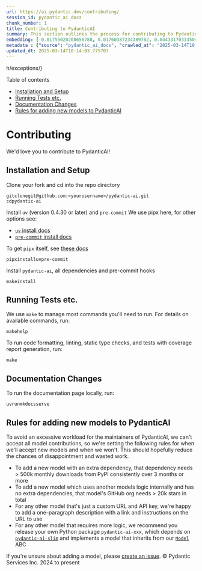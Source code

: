 ```yaml
---
url: https://ai.pydantic.dev/contributing/
session_id: pydantic_ai_docs
chunk_number: 1
title: Contributing to PydanticAI
summary: This section outlines the process for contributing to PydanticAI, including instructions for installation and setup, running tests, making documentation changes, and rules for adding new models.
embedding: [-0.01755020208656788, 0.01760387234389782, 0.04433170333504677, -0.0422653965651989, 0.018637027591466904, -0.02189750038087368, -0.019925115630030632, 0.020958269014954567, 0.00022180947416927665, 0.0380522720515728, 0.00805725995451212, -0.0467468686401844, -0.011143305338919163, -0.007010688539594412, -0.0034919267054647207, 0.02970653586089611, -0.0015757277142256498, 0.025842269882559776, -0.02177674137055874, 0.07009346783161163, 0.033463459461927414, 0.03869631886482239, 0.05203339830040932, 0.02820376493036747, 0.004860520362854004, 0.010344958864152431, -0.012250255793333054, 0.04111148416996002, 0.017134256660938263, -0.04180919751524925, 0.00254430971108377, -0.01685248874127865, -0.05978876352310181, 0.011941651813685894, -0.01981777511537075, -0.0013509831624105573, -0.013625558465719223, 0.021682819351553917, -0.021723071113228798, 0.0464785173535347, 0.012156332843005657, -0.029277171939611435, 0.03595913201570511, 0.011116470210254192, -0.05176504701375961, 0.038562141358852386, 0.013263283297419548, 0.027157194912433624, -0.04953772574663162, -0.0007606094004586339, -0.027774402871727943, -0.002381621627137065, -0.028606293722987175, -0.02682175487279892, -0.011565959081053734, -0.004910836461931467, -0.0383206270635128, 0.0019673535134643316, -0.04545878246426582, -0.023722292855381966, 0.01618160866200924, -0.03590546175837517, 0.00351540744304657, -0.005310009699314833, -0.02884780988097191, -0.028042754158377647, -0.039877064526081085, 0.00634651817381382, -0.04736407846212387, -0.0028579458594322205, 0.018596773967146873, -0.007762073539197445, -0.0015128328232094646, -0.025708094239234924, 0.0017979565309360623, -0.035019900649785995, -0.0026835172902792692, 0.090595543384552, 0.0020713398698717356, -0.02195117063820362, -0.030538424849510193, 0.01756362058222294, -0.008023716509342194, -0.005524691194295883, -0.029518689960241318, -0.03622748330235481, -0.034295350313186646, 0.023883303627371788, -0.024513930082321167, -0.05144302546977997, -0.01269974559545517, 0.014719092287123203, -0.06274063140153885, 0.03585179150104523, 0.06290164589881897, 0.03657633811235428, 0.03810594603419304, -0.022139016538858414, 0.013793278485536575, -0.0067423367872834206, 0.026432644575834274, -0.035583436489105225, -0.03547609597444534, -0.020864346995949745, 0.015255794860422611, 0.017281850799918175, 0.01704033464193344, 0.01028457935899496, 0.02247445657849312, 0.000807570933829993, -0.08678494393825531, -0.018851708620786667, 0.016664640977978706, -0.0028713634237647057, -0.08581887930631638, -0.04379500076174736, -0.014719092287123203, 0.021763324737548828, -0.020850928500294685, -0.053965531289577484, -0.040601614862680435, 0.008701304905116558, 0.06429707258939743, -0.014692256227135658, 0.03869631886482239, -0.018932214006781578, -0.0025023797061294317, -0.022917237132787704, -0.04884001240134239, -0.01767096109688282, 0.0383206270635128, 0.00256611336953938, 0.04859849810600281, -0.009030035696923733, -0.04017225280404091, -0.022850148379802704, -0.033543966710567474, 0.023172171786427498, -0.03510040417313576, 0.028659963980317116, 0.04242640733718872, -0.009955848567187786, -0.05667588487267494, 0.009318513795733452, -0.012901009060442448, 0.0030474693048745394, -0.004454638343304396, -0.03158499673008919, -0.04722990095615387, 0.045592956244945526, 0.0030743044335395098, 0.05318731069564819, 0.014450740069150925, -0.0007731883670203388, -0.042802099138498306, 0.013518217951059341, 0.010405338369309902, 0.07288432866334915, 0.005937281996011734, -0.04862533137202263, -0.003713316982612014, 0.07959312200546265, -0.03096778877079487, -0.05919839069247246, -0.007164990995079279, 0.009472815319895744, -0.03899150341749191, -0.019522586837410927, -0.04433170333504677, -0.038588978350162506, 0.01062672771513462, -0.026942512020468712, 0.0032269293442368507, 0.001584113691933453, 0.044707395136356354, -0.032121699303388596, -0.04795445129275322, -0.019643345847725868, -0.0161950271576643, -0.04709572717547417, -0.029062490910291672, 0.014423904940485954, -0.08753632754087448, -0.043526649475097656, -0.025600753724575043, -0.0058567761443555355, -0.0065343645401299, 0.0438486710190773, -0.01514845434576273, 0.018596773967146873, 0.020112961530685425, -0.01971043460071087, 0.03153132647275925, 0.05138935521245003, 0.039877064526081085, -0.009801546111702919, 0.035663943737745285, 0.027023017406463623, 0.05570981651544571, -0.00494438037276268, -0.0161950271576643, 0.04309728741645813, -0.011626338586211205, 0.010029645636677742, 0.013223030604422092, -0.04728357121348381, -0.002713706810027361, 0.011505579575896263, -0.03762290999293327, -0.034161172807216644, -0.017952730879187584, -0.06392137706279755, -0.0010968876304104924, 0.05560247600078583, 0.03166550397872925, 0.006614869926124811, -0.03319510817527771, 0.011887981556355953, 0.00015943865582812577, 0.025050632655620575, -0.046398013830184937, -0.002438646275550127, 0.039877064526081085, -0.008043842390179634, 0.00022663141135126352, 0.008540293201804161, 0.030940953642129898, -0.041191987693309784, 0.021025357767939568, 0.05077214539051056, 0.019522586837410927, 0.011196975596249104, -0.060379136353731155, -0.019294489175081253, 0.021696235984563828, -0.040494274348020554, -0.00923800840973854, -0.0015631488058716059, 0.007151573430746794, -0.004538498353213072, 0.051899220794439316, 0.011250645853579044, -0.004907482303678989, 0.04816913232207298, 0.01895904913544655, 0.011673299595713615, -0.020019037649035454, -0.02695593051612377, 0.014625168405473232, 0.03335611894726753, 0.08544319123029709, -0.03544926270842552, 0.015698576346039772, -0.009855217300355434, -0.008795227855443954, -0.024191906675696373, -0.029813876375555992, -0.01274670660495758, -0.054663244634866714, -0.009848508052527905, -0.06896638870239258, 0.023521028459072113, -0.04510992392897606, -0.01767096109688282, 0.005534754134714603, 0.014101882465183735, -0.00018837032257579267, 0.015658322721719742, 0.019468916580080986, -0.010700524784624577, 0.047766607254743576, 0.0031330063939094543, 0.031423985958099365, -0.01701349951326847, -0.040601614862680435, 0.020086126402020454, 0.0021434593945741653, 0.05887636914849281, 0.04349981248378754, -0.018932214006781578, 0.003003861987963319, -0.033436622470617294, 0.032846249639987946, 0.015873003751039505, -0.01690615899860859, 0.06048647686839104, -0.036388494074344635, -0.0493767149746418, 0.016570718958973885, -0.022031676024198532, -0.01202886551618576, -0.014558080583810806, 0.005370388738811016, -0.02266230247914791, 0.018730949610471725, 0.003077658824622631, 0.03869631886482239, -0.013001641258597374, 0.0007379672024399042, 0.024111401289701462, 0.0435803197324276, 0.03746189922094345, -0.0005886965664103627, -0.042614251375198364, -0.01234417874366045, -0.0017409317661076784, -0.018543103709816933, -0.001922069233842194, 0.030860448256134987, -0.010707234032452106, 0.004229893907904625, 0.002866331720724702, -0.06429707258939743, -0.019200565293431282, -0.016584135591983795, 0.002510765800252557, 0.0233734343200922, 0.01097558531910181, 0.009747875854372978, 0.022031676024198532, -0.06558515876531601, -0.01623527891933918, 0.0036697096657007933, 0.003376200096681714, -0.012042283080518246, 0.01903955452144146, 0.04009174555540085, -0.025721512734889984, 0.02553366683423519, -0.01343771256506443, 0.014584915712475777, -0.03324877843260765, -0.019294489175081253, -0.01206240989267826, -0.008110931143164635, -0.02463468722999096, -0.001989157171919942, 0.006853031925857067, 0.010130277834832668, 0.03590546175837517, -0.03603963553905487, -0.024473676458001137, -0.01977752149105072, 0.004142679739743471, -0.026566820219159126, 0.006259304005652666, 0.00237323553301394, 0.04038693383336067, 0.03467104211449623, 0.025627588853240013, 0.023816214874386787, -0.006433732341974974, -0.006359935738146305, 6.755963840987533e-05, 0.011277480982244015, 0.0029468373395502567, 0.008030424825847149, -0.017496531829237938, -0.016704894602298737, -0.0007954112952575088, -0.04331196844577789, 0.008453079499304295, -0.012478355318307877, 0.024929875507950783, -0.00992230512201786, 0.003183322260156274, 0.002738864626735449, -0.022313445806503296, -0.002557727275416255, -0.013954289257526398, -0.04025275632739067, 0.009331931360065937, -0.028015919029712677, -0.012786959297955036, -0.05348249897360802, -0.024299249053001404, 0.030699437484145164, 0.010613310150802135, 0.005709182936698198, 0.010989002883434296, 0.06639021635055542, 0.028525788336992264, 0.020273972302675247, -0.018207663670182228, 0.02750605158507824, 0.01899930089712143, -0.0035388884134590626, -0.03340978920459747, -0.005517982412129641, 0.020757004618644714, 0.02753288671374321, -0.011680008843541145, -0.030484754592180252, 0.03263156861066818, 0.003740152111276984, 0.003230283735319972, 0.03174600750207901, 0.020341061055660248, 0.059627752751111984, 0.03249739482998848, -0.005591779015958309, -0.01635603792965412, -0.02957236021757126, 0.01489352062344551, -0.005048366729170084, 0.03477838262915611, 0.018677279353141785, 0.040601614862680435, -0.030028557404875755, 0.03128981217741966, 0.01700008101761341, -0.05015493556857109, 0.027076687663793564, 0.00600436981767416, -0.007446760311722755, -0.006832905579358339, 0.036334823817014694, 0.035610273480415344, 0.03536875545978546, 0.006584680173546076, -0.015282629989087582, -0.08640925586223602, -0.005145644303411245, -0.05447540059685707, -0.06499478965997696, 0.017187926918268204, 0.029330842196941376, -0.02055574208498001, 0.005209377966821194, -0.04672003537416458, -0.0021333962213248014, 0.007285749074071646, 0.03762290999293327, -0.04092363640666008, 0.03676418587565422, -0.03190701827406883, 0.045539285987615585, 0.007654733024537563, 0.03196068853139877, -0.015349718742072582, 0.0303505789488554, -0.015416806563735008, -0.01768437772989273, 0.03544926270842552, -0.012994932010769844, -0.046854209154844284, -0.004877292551100254, 0.015886422246694565, -0.008882441557943821, -0.017912477254867554, 0.00774865597486496, 0.004075591918081045, -0.0211997851729393, -0.037676580250263214, -0.007607771083712578, -0.04374133050441742, 0.018127158284187317, 0.006735628005117178, 0.028740469366312027, -0.012820503674447536, 0.012270382605493069, 0.027264535427093506, -0.0281769298017025, 0.033624470233917236, -0.027331622317433357, 0.012833921238780022, -0.01685248874127865, 0.04650535434484482, -0.012364305555820465, -0.02329292893409729, 0.014450740069150925, -0.06166722625494003, 0.0028613002505153418, -0.01618160866200924, -0.022783061489462852, -0.06349201500415802, -0.010090024210512638, -0.022045094519853592, -0.0260703694075346, -0.016476795077323914, 0.013551761396229267, -0.01446415763348341, 0.012578986585140228, 0.04113831743597984, 0.02695593051612377, 0.05769561976194382, 0.017952730879187584, -0.011203683912754059, -0.010593184269964695, 0.016758564859628677, -0.03722038492560387, 0.04186286777257919, 0.018677279353141785, -0.015859587118029594, 0.045512452721595764, 0.00015220574277918786, -0.028740469366312027, -0.00496115256100893, -0.02340026944875717, 0.015685157850384712, -0.028498953208327293, 0.006990562193095684, 0.037837591022253036, 0.03161183372139931, -0.033543966710567474, -0.012639366090297699, 0.020891182124614716, -0.03464420884847641, -0.009372184053063393, 0.06139887496829033, -0.060379136353731155, 0.0021048837807029486, 0.05391186103224754, 0.008949530310928822, 0.009700914844870567, 0.04749825596809387, -0.022085346281528473, 0.027828073129057884, 0.0024134882260113955, 0.00042265394586138427, -0.00917091965675354, -0.031370315700769424, -0.028606293722987175, 0.008131057024002075, 0.011015838012099266, -0.022085346281528473, -0.018516268581151962, -0.023561280220746994, -0.028686799108982086, -0.01197519525885582, -0.018086906522512436, -0.0025963028892874718, -0.004364070016890764, -0.029277171939611435, -0.0691274031996727, -0.0033225298393517733, 0.004421094432473183, -0.0024185199290513992, -0.00815118383616209, -0.014450740069150925, 0.0003935126296710223, 0.027828073129057884, -0.025842269882559776, 0.007580935955047607, 0.010774321854114532, 0.0004385873326100409, -0.003938061650842428, -0.0010088346898555756, -0.0003985442453995347, 0.028498953208327293, 0.017134256660938263, -0.0063901254907250404, -0.007151573430746794, -0.0151752894744277, 0.01832842268049717, 0.032121699303388596, -0.013793278485536575, -0.01987144537270069, -0.001106112264096737, 0.015873003751039505, 0.042775265872478485, -0.003015602473169565, 0.0052261496894061565, 0.004572042264044285, -0.008043842390179634, 0.035637106746435165, 0.006618224084377289, -0.032068029046058655, -0.00620227912440896, -0.012203294783830643, -0.015349718742072582, -0.021723071113228798, -0.025238478556275368, -0.005575006827712059, 0.047712936997413635, -0.010277871042490005, 0.012102662585675716, -0.015027696266770363, 0.001496060867793858, 0.008265232667326927, -0.042667921632528305, -0.016436543315649033, -0.004488182719796896, 0.03539559245109558, -0.05522678419947624, 0.02256838046014309, -0.017389191314578056, -0.009801546111702919, 0.0005937281530350447, 0.04591497778892517, 0.005766207352280617, 0.004276855383068323, -0.011190266348421574, 0.012431393377482891, 0.00923129916191101, 0.010713942348957062, 0.016745148226618767, 0.01985802687704563, -0.029840711504220963, -0.0006775881047360599, -0.006017787382006645, -0.022326862439513206, 0.01687932386994362, -0.01092191506177187, -0.033973328769207, 0.007178408559411764, 0.026285050436854362, -0.008969656191766262, -0.03722038492560387, -0.019254235550761223, 0.01967018097639084, -0.004327171482145786, -0.01345783844590187, -0.01752336695790291, 0.02611062303185463, 0.0018616900779306889, -0.038562141358852386, 0.013290119357407093, 0.04709572717547417, -0.04148717597126961, 0.012042283080518246, -0.020757004618644714, 0.0014641940360888839, 0.002515797270461917, 0.005581715609878302, 0.017791718244552612, -0.022903818637132645, -0.03880365937948227, 0.006537718698382378, 0.024473676458001137, -0.014772762544453144, 0.016798818483948708, 0.0393671989440918, 0.003770341631025076, -0.002032764256000519, -0.0148130152374506, -0.0038206574972718954, -0.02181699499487877, 0.019509170204401016, -0.022326862439513206, 0.009674079716205597, 0.0337049774825573, 0.0003962380869779736, -0.0026365555822849274, 0.013524926267564297, -0.02334659919142723, 0.0032755681313574314, 0.03837429732084274, -0.01377986092120409, -0.011143305338919163, -0.01975068636238575, 0.003938061650842428, 0.002576176542788744, 0.017241597175598145, 0.012095953337848186, -0.020998522639274597, -0.0008109253249131143, -0.018569938838481903, 0.008936111815273762, 0.03735455870628357, -0.06778564304113388, 0.025560501962900162, 0.016557300463318825, -0.01759045571088791, 0.003813948715105653, 0.012116080150008202, -0.015832751989364624, 0.054690081626176834, 0.00882877130061388, 0.007862705737352371, -0.02530556730926037, 0.030940953642129898, -0.017496531829237938, 0.026003282517194748, -0.007024106103926897, -0.002344723092392087, 0.029304007068276405, -0.01694641076028347, -0.00016992114251479506, 0.03550293296575546, -0.005249630659818649, 0.007077776826918125, -0.06231126934289932, -0.01756362058222294, 0.027009600773453712, -0.039233021438121796, 0.0026684224139899015, 0.01300834957510233, -0.0049712155014276505, -0.007185117341578007, 0.034188009798526764, -0.04446588084101677, -0.002309502102434635, -0.023614950478076935, 0.0006620740168727934, 0.0039816685020923615, -0.04572713375091553, -0.01271987147629261, 0.006098292768001556, -0.06349201500415802, -0.022125599905848503, 0.009311804547905922, 0.013873783871531487, 0.004967861343175173, -0.008922694250941277, 0.01985802687704563, -0.01752336695790291, 0.013833531178534031, 0.0283111073076725, -0.025761764496564865, -0.03861581161618233, 0.03107512928545475, 0.006312974262982607, 0.024567600339651108, -0.028015919029712677, -0.024339500814676285, 0.008540293201804161, 0.02326609380543232, -0.018556522205471992, -0.027090106159448624, -0.04808862879872322, -0.005799751728773117, -0.005031594540923834, -0.006725565064698458, 0.012800376862287521, -0.03037741407752037, -0.017845388501882553, 0.03257789835333824, -0.02460785210132599, -0.002302793087437749, -0.022434202954173088, -0.022085346281528473, 0.004689446184784174, 0.011713552288711071, -0.03099462389945984, -0.01694641076028347, -0.017912477254867554, 0.032765746116638184, -0.032738909125328064, 0.020985104143619537, -0.021360797807574272, 0.008278650231659412, 0.00210823817178607, 0.022890402004122734, 0.018744368106126785, -0.03942086920142174, 0.0006905863992869854, 0.05506577342748642, -0.017509950324892998, 0.015014278702437878, 0.0009509713854640722, 0.010774321854114532, -0.013504800386726856, -0.02970653586089611, -0.01763070747256279, 0.009929013438522816, 0.011337860487401485, 0.02251471020281315, -0.04857166111469269, 0.03727405518293381, -0.005883611273020506, 0.021347379311919212, -0.002532569458708167, 0.010251035913825035, -0.01757703721523285, 0.02272939123213291, 0.039930734783411026, -0.03324877843260765, 5.602890450973064e-05, -0.015886422246694565, -0.007466886658221483, -0.007654733024537563, -0.0313434824347496, 0.024379754438996315, 0.04741774871945381, -0.03179967775940895, 0.00167216663248837, -0.02262205071747303, 0.03024323843419552, -0.024983545765280724, -0.015282629989087582, 0.01627553254365921, -0.02327951230108738, -0.0322558768093586, 0.00531336385756731, -0.03595913201570511, -0.02113269828259945, -0.04041377082467079, -0.022769642993807793, -0.008976365439593792, -0.03885732963681221, -0.0007794778794050217, -0.02531898394227028, -0.0009769679745659232, 0.027989083901047707, -0.0393671989440918, -0.002482253359630704, -0.09381575882434845, -0.004920899868011475, 0.02248787321150303, 0.03249739482998848, 0.0022206103894859552, -0.012189877219498158, 0.005008114036172628, 0.052006565034389496, -0.023105083033442497, -0.013571888208389282, -0.01694641076028347, 0.0020830801222473383, -0.0036998994182795286, -0.013182777911424637, 0.03298042714595795, -0.027264535427093506, -0.0013568534050136805, -0.030001722276210785, 0.02552024833858013, -0.006514238193631172, -0.017281850799918175, 0.014410487376153469, 0.006406897213310003, 0.021320544183254242, -0.04510992392897606, -0.025815434753894806, -0.006400188431143761, -0.015349718742072582, 0.018905378878116608, 0.007111320737749338, -0.009647244587540627, -0.043338801711797714, -0.02247445657849312, 0.010331541299819946, -0.017872223630547523, 0.05160403624176979, -0.01700008101761341, 0.03193385526537895, 0.0268620066344738, -0.019509170204401016, 0.0004148969310335815, -0.017858806997537613, 0.023145336657762527, 0.014222641475498676, -0.006749045569449663, -0.038401130586862564, 0.016101103276014328, -0.002269249176606536, -0.015993762761354446, 0.011565959081053734, 0.005346908234059811, 0.01839550957083702, -0.0020394730381667614, 0.025641007348895073, -0.005772916600108147, 0.022783061489462852, -0.05235541984438896, 0.005521336570382118, -0.030753107741475105, 0.01759045571088791, -0.005736018065363169, -0.013283410109579563, 0.006520946975797415, -0.011223810724914074, -0.03483205288648605, 0.006232468876987696, -0.0009325222345069051, 0.0027539595030248165, -0.06295531243085861, -0.008815353736281395, -0.0069167655892670155, 0.03601280227303505, -0.0073796724900603294, -0.01557781733572483, -0.013491382822394371, -0.011572668328881264, 0.005199314560741186, 0.018932214006781578, -0.014638585969805717, -0.045163594186306, 0.06982512027025223, -0.0018834936199709773, -0.0036495833192020655, 0.034214843064546585, -0.0002280989574501291, 0.03958187997341156, -0.013685937970876694, -0.036978866904973984, 0.009412436746060848, 0.03934036195278168, 0.06397505104541779, 0.011082925833761692, -0.011901399120688438, 0.004481473937630653, -0.04790078103542328, 0.012089245021343231, -0.014544663019478321, 0.009164211340248585, 0.025600753724575043, 0.0011690071551129222, 0.00634651817381382, 0.012773541733622551, -0.01687932386994362, 0.013229739852249622, 0.00013386138016358018, 0.014611750841140747, 0.01827475242316723, -0.07626555860042572, -0.03866948187351227, 0.02967970073223114, 0.02815009467303753, -0.008104221895337105, -0.013417585752904415, -0.00424331147223711, -0.006172089371830225, 0.005715891718864441, -0.009982683695852757, 0.009929013438522816, -0.005621968302875757, 0.01265949197113514, 0.02118636853992939, 0.0012268705759197474, -0.05074530839920044, 0.046961549669504166, -0.008593963459134102, 0.02393697388470173, -0.04038693383336067, -0.018771203234791756, 0.0026734541170299053, -0.031423985958099365, 0.04725673794746399, 0.01761729083955288, -0.002056244993582368, 0.043472979217767715, -0.009875343181192875, -0.015537564642727375, 0.045512452721595764, -0.026674160733819008, -0.020180048421025276, -0.014034794643521309, -0.01989828050136566, 0.013685937970876694, 0.013256574980914593, -0.02687542513012886, -0.02035447768867016, 0.0032336381264030933, -0.02546657808125019, -0.03045791946351528, 0.013296827673912048, -0.011760514229536057, 0.02122662030160427, 0.0021954525727778673, -0.03027007356286049, 0.03668367862701416, -0.016812235116958618, 0.01628894917666912, -0.0161950271576643, -0.04505625367164612, -0.008211562409996986, 0.0011631370289251208, -0.013900619000196457, -0.0032705366611480713, 0.0018667216645553708, -0.03577128425240517, 0.01627553254365921, -0.021521808579564095, 0.019992202520370483, -0.023816214874386787, -0.003433224745094776, -0.018784619867801666, 0.005762853194028139, 0.04006491228938103, 0.02246103808283806, 0.01372619066387415, 0.040655285120010376, 0.06612186133861542, 0.023708874359726906, 0.03762290999293327, -0.004186287056654692, 0.03118246980011463, 0.006051331292837858, -0.02541290782392025, 0.00528652872890234, -0.02823060005903244, 0.020273972302675247, -0.03402699902653694, -0.005608550738543272, 0.034188009798526764, 0.0019472271669656038, 0.008600672706961632, 0.027371875941753387, -0.006205633748322725, -0.003927998244762421, 0.048383813351392746, -0.0033980037551373243, -0.0078023262321949005, 0.03308776766061783, -0.007627897430211306, 0.0068127792328596115, 0.003485217923298478, 0.0063196830451488495, 0.027667062357068062, -0.017483115196228027, 0.01229050848633051, -0.03574444726109505, 0.018798038363456726, -0.007211952470242977, -0.017201345413923264, 0.024218741804361343, 0.01418238878250122, -0.044707395136356354, -0.0018315004417672753, 0.018033236265182495, 0.004689446184784174, -0.020233720541000366, 0.017992982640862465, -0.029196666553616524, 0.0023380143102258444, -0.03402699902653694, 0.0037636328488588333, -0.004716281313449144, -0.0013903973158448935, -0.04033326357603073, 0.004716281313449144, 0.0033124664332717657, 0.003612685017287731, -0.022098764777183533, 0.014960608445107937, 0.04237273707985878, 0.0069838534109294415, 0.025721512734889984, 0.008345738053321838, -0.04363398998975754, -0.0008889150922186673, 0.0017459633527323604, -0.02973337098956108, 0.013592015020549297, 0.0020059291273355484, 0.010217491537332535, 0.01975068636238575, 0.027116941288113594, 0.046210166066884995, -0.005034949164837599, -0.046263836324214935, 0.003240346908569336, 0.030082227662205696, 0.029921216890215874, 0.0381864495575428, 0.011525706388056278, -0.04650535434484482, 0.024567600339651108, 0.0018264688551425934, 0.01918714866042137, -0.010425464250147343, 0.05737359821796417, -0.002292729914188385, 0.05283845216035843, 0.016423124819993973, -0.0033409788738936186, -0.002888135379180312, -0.010955458506941795, 0.025815434753894806, 0.006541073322296143, -0.012901009060442448, -0.03628115355968475, -0.02976020611822605, 0.006289493292570114, 0.0017174510285258293, 0.03799860179424286, 0.01903955452144146, -0.011646464467048645, 0.028069589287042618, -0.03096778877079487, 0.0095801567658782, -0.021360797807574272, -0.0027254470624029636, -0.025641007348895073, -0.0007367093348875642, 0.013793278485536575, -0.000803797272965312, -0.0435803197324276, 0.01411530002951622, 0.006427023559808731, -0.00020367476099636406, 0.022326862439513206, -0.044787902384996414, 0.004390905145555735, -0.030484754592180252, -0.016651224344968796, 0.04151400923728943, 0.015416806563735008, 0.044787902384996414, 0.04070895537734032, 0.003367814002558589, 0.004454638343304396, 0.008640925399959087, -0.0032705366611480713, -0.005206023342907429, 0.0049041276797652245, -0.032926756888628006, 0.021562060341238976, 0.005346908234059811, -0.027989083901047707, -0.027143776416778564, 0.013363915495574474, -0.03163866698741913, -0.008137766271829605, -0.048947352916002274, 0.020837511867284775, 0.01759045571088791, -0.034188009798526764, -0.01836867444217205, -0.01512161921709776, -0.014316564425826073, -0.0005119647830724716, 0.03163866698741913, -0.044814735651016235, -0.018824873492121696, -0.02180357649922371, -0.00461900420486927, 0.015430224128067493, 0.03099462389945984, 0.022903818637132645, 0.015282629989087582, -0.0009241362567991018, -0.03381231799721718, -0.02327951230108738, 0.009640535339713097, 0.007554100826382637, 0.002386653097346425, 0.012015447951853275, -0.016074268147349358, 0.00189020240213722, 0.011203683912754059, -0.06129153445363045, 0.014652003534138203, -0.06064748764038086, -0.032873086631298065, 0.01635603792965412, -0.03974289074540138, 0.013310245238244534, -0.011928234249353409, -0.034188009798526764, -0.01198190450668335, -0.0020243783947080374, -0.014383652247488499, -0.0151752894744277, 0.0024788989685475826, -0.0061821527779102325, -0.0025594045873731375, 0.08404775708913803, 0.014880103059113026, -0.012760124169290066, -0.006467276252806187, 0.02338685281574726, 0.0008696272852830589, 0.025251897051930428, 0.012438102625310421, -0.006413605995476246, -0.025815434753894806, -0.017335521057248116, 0.05141618847846985, 0.011257355101406574, 0.019281070679426193, -0.004873937927186489, -0.04349981248378754, 0.015940092504024506, -0.0028394965920597315, 0.014356817118823528, -0.010190656408667564, 0.02044840157032013, 0.0022189333103597164, -0.03115563467144966, -0.015873003751039505, 0.01054622232913971, -0.0015430223429575562, 0.01443732250481844, -0.015416806563735008, 0.02121320366859436, -0.005266402382403612, 0.008224979974329472, -0.02323925867676735, 0.02250129170715809, 0.01686590537428856, -0.027264535427093506, -0.00461229495704174, 0.017509950324892998, 0.012599113397300243, -0.006396834272891283, -0.002004251815378666, 0.015899838879704475, 0.011760514229536057, 0.01486668549478054, -0.01843576319515705, -0.002126687439158559, 0.002458772622048855, -0.013236448168754578, -0.00012474162213038653, 0.024138236418366432, 0.02624479867517948, -0.012048992328345776, -0.0016277208924293518, 0.002141782082617283, -0.012364305555820465, -0.0016612649196758866, 0.00777549110352993, 0.016396289691329002, 0.05565614625811577, 0.023494193330407143, -0.004018567036837339, -0.026982765644788742, 0.017496531829237938, 0.005779625382274389, 0.023078247904777527, 0.003991731908172369, -0.0025208289735019207, -0.0067758806981146336, -0.007426633965224028, -0.00300218490883708, 0.05031594634056091, 0.010760904289782047, 0.040601614862680435, 0.014222641475498676, 0.025882523506879807, 0.016610970720648766, 0.013216322287917137, -0.012055700644850731, 0.006292847916483879, 0.041379835456609726, 0.03163866698741913, 0.003429870354011655, -0.03099462389945984, 0.004987987689673901, 0.008949530310928822, -0.034161172807216644, -0.04033326357603073, 0.018784619867801666, 0.0011337860487401485, -0.012243547476828098, 0.018583357334136963, -0.020153213292360306, 0.027264535427093506, -0.009955848567187786, 0.025560501962900162, 0.025828853249549866, 0.01980435661971569, -0.011062799952924252, 0.013142525218427181, 0.0068832216784358025, 0.015309466049075127, -0.0020008974242955446, -0.007225370034575462, -0.05291895940899849, 0.03128981217741966, -0.019254235550761223, 0.004810204729437828, 0.007963337004184723, -0.04030642658472061, -0.00986863486468792, -0.015564399771392345, 0.028096424415707588, -0.015430224128067493, 0.008184727281332016, 0.0038474928587675095, 0.0012553829001262784, 0.02124003879725933, -0.012632656842470169, 0.04637117683887482, -0.038401130586862564, -0.012142915278673172, 0.018556522205471992, -0.006621578708291054, -0.0161950271576643, 0.002510765800252557, -0.009164211340248585, 0.012102662585675716, 0.016382873058319092, -0.02542632631957531, 0.010613310150802135, -0.00023879109357949346, -0.017845388501882553, 0.022071929648518562, -0.017295267432928085, -0.004843748640269041, -0.009633827023208141, -0.003783759195357561, 0.00550121022388339, -0.036978866904973984, -0.041272494941949844, -0.009365474805235863, -0.015108201652765274, 0.012431393377482891, 0.010901788249611855, -0.007211952470242977, -0.011894689872860909, -0.02124003879725933, 0.008365864865481853, 0.014772762544453144, -0.01312239933758974, 0.0030810132157057524, 0.017805136740207672, 0.015510729514062405, 0.0036026218440383673, 0.005709182936698198, 0.006531009916216135, -0.034349020570516586, 0.01620844379067421, -0.019361576065421104, -0.024862786754965782, -0.02543974295258522, 0.020314225926995277, 0.007386381272226572, -0.008627507835626602, -0.03534192219376564, 0.00994914025068283, 0.01979093998670578, 0.0020344415679574013, 0.01449099276214838, 0.022796478122472763, 0.018543103709816933, 0.01624869741499424, -0.023722292855381966, -0.0006666862755082548, 0.0005190928350202739, 0.0046961549669504166, -0.021025357767939568, -0.007312584202736616, 0.0021132698748260736, 0.013900619000196457, 0.0034785091411322355, 0.0009442626032978296, -0.010130277834832668, -0.0036630008835345507, 0.0010247681057080626, -0.014678838662803173, -0.005061784293502569, 0.02404431439936161, -0.007762073539197445, -0.006296202074736357, -0.007741947192698717, -0.03319510817527771, 0.007232078816741705, 0.0248225349932909, 0.0211997851729393, 0.02603011764585972, 0.012807086110115051, 0.018180828541517258, -0.003129652002826333, 0.0036294569727033377, -0.0008549517951905727, -0.02038131281733513, -0.011217101477086544, 0.024929875507950783, -0.012867464683949947, -0.021360797807574272, -0.0011128210462629795, 0.037139877676963806, 0.015604652464389801, -0.00039456089143641293, 0.0068161338567733765, -0.005511273629963398, -0.020059291273355484, -0.02609720453619957, -0.0016470086993649602, 0.024983545765280724, 0.010090024210512638, 0.015161871910095215, 0.019616510719060898, 0.023078247904777527, -0.043472979217767715, 0.0027925351168960333, 0.020019037649035454, -0.001607594545930624, -0.006514238193631172, 0.015135036781430244, -0.014397069811820984, 0.022836731746792793, 0.018033236265182495, 0.011673299595713615, 0.03247055783867836, 0.016798818483948708, -0.0396355502307415, -0.0011513965437188745, 0.009392309933900833, -0.01337733305990696, -0.03888416290283203, 0.0006993916467763484, 0.011425074189901352, 0.011854437179863453, -0.004192995838820934, 0.006178798153996468, 0.011250645853579044, 0.0043774875812232494, 0.0006813617656007409, -0.016704894602298737, -0.039206184446811676, 0.013699355535209179, -0.001013027736917138, -0.03518091142177582, 0.004075591918081045, -0.020797258242964745, 0.04594181478023529, 0.0001695018436294049, -0.04009174555540085, -0.01989828050136566, -0.03408066928386688, 0.002534246537834406, -0.02109244465827942, 0.01522895973175764, 0.011465326882898808, -0.019603092223405838, 0.00343825644813478, 0.02174990624189377, -0.012820503674447536, 0.017845388501882553, 0.04014541581273079, -0.023561280220746994, -0.01514845434576273, -0.04154084622859955, -0.023722292855381966, 0.03222903981804848, 0.03335611894726753, 0.02399064414203167, -0.01906638965010643, 0.007426633965224028, 0.004941026214510202, 0.018891960382461548, 0.008204854093492031, 0.010713942348957062, -0.018637027591466904, 0.026969347149133682, -0.0067825899459421635, -0.014034794643521309, 0.020005621016025543, -0.023614950478076935, 0.024218741804361343, -0.004793432541191578, -0.009211172349750996, 0.007453469093888998, -0.015725411474704742, 0.02326609380543232, 0.011767222546041012, 0.012739998288452625, -0.007520556915551424, 0.01979093998670578, 0.01914689503610134, 0.00603120494633913, -0.027224281802773476, -0.013001641258597374, 0.014933773316442966, 0.0007757042185403407, -0.03247055783867836, 0.02820376493036747, 0.04288260638713837, 0.020327642560005188, 0.04604915529489517, 0.033973328769207, 0.006403543055057526, -0.06842968612909317, 0.0009023326565511525, 0.0019103287486359477, 0.014544663019478321, 0.023749127984046936, -0.028391612693667412, 0.007359546143561602, 0.01616819202899933, -0.01126406341791153, -0.013833531178534031, -0.02051548846065998, 0.005591779015958309, 0.02268913760781288, 0.016543883830308914, -0.0008566289907321334, 0.008788518607616425, 0.032014358788728714, 0.004914191085845232, -0.03249739482998848, 0.0026885487604886293, 0.025708094239234924, -0.05012810230255127, 0.011579376645386219, 0.01557781733572483, 0.04897418990731239, -0.0011773931328207254, 0.004548561759293079, -0.03112879954278469, -0.016034014523029327, 0.006131836678832769, 0.00075054622720927, -0.001984125468879938, -0.02458101697266102, 0.0007019074400886893, -0.032899919897317886, -0.010680398903787136, 0.0025493414141237736, 0.002869686111807823, -0.010083315894007683, 0.03432218357920647, 0.002567790448665619, 0.013290119357407093, 0.005866839550435543, 0.025131138041615486, 0.020260555669665337, -0.014678838662803173, -0.01059989258646965, -0.013739608228206635, -1.3332415619515814e-05, -0.04111148416996002, -0.008392699994146824, -0.007185117341578007, -0.01195506937801838, -0.0007996042841114104, -0.025587337091565132, 0.0008604027098044753, -0.0004339750448707491, 0.03045791946351528, -0.0036965450271964073, -0.02407114952802658, 0.007574227172881365, -0.04669319838285446, 0.011720261536538601, 0.022447621449828148, 0.03104829415678978, -0.015014278702437878, -0.0018784620333462954, -0.041299328207969666, 0.01977752149105072, 0.019468916580080986, 0.03391965851187706, -0.016449959948658943, 0.0095801567658782, -0.017241597175598145, 0.04586130753159523, -0.002918324898928404, 0.0322558768093586, 0.03469787910580635, -0.0248225349932909, 0.00022767965856473893, -0.023722292855381966]
metadata : {"source": "pydantic_ai_docs", "crawled_at": "2025-03-14T10:14:03.775707", "url_path": "/contributing/", "chunk_size": 2653}
updated_dt: 2025-03-14T10:14:03.775707
---
```

h/exceptions/)


Table of contents 
  * [ Installation and Setup  ](https://ai.pydantic.dev/contributing/#installation-and-setup)
  * [ Running Tests etc.  ](https://ai.pydantic.dev/contributing/#running-tests-etc)
  * [ Documentation Changes  ](https://ai.pydantic.dev/contributing/#documentation-changes)
  * [ Rules for adding new models to PydanticAI  ](https://ai.pydantic.dev/contributing/#new-model-rules)


# Contributing
We'd love you to contribute to PydanticAI!
## Installation and Setup
Clone your fork and cd into the repo directory
```
gitclonegit@github.com:<yourusername>/pydantic-ai.git
cdpydantic-ai

```

Install `uv` (version 0.4.30 or later) and `pre-commit`
We use pipx here, for other options see:
  * [`uv` install docs](https://docs.astral.sh/uv/getting-started/installation/)
  * [`pre-commit` install docs](https://pre-commit.com/#install)


To get `pipx` itself, see [these docs](https://pypa.github.io/pipx/)
```
pipxinstalluvpre-commit

```

Install `pydantic-ai`, all dependencies and pre-commit hooks
```
makeinstall

```

## Running Tests etc.
We use `make` to manage most commands you'll need to run.
For details on available commands, run:
```
makehelp

```

To run code formatting, linting, static type checks, and tests with coverage report generation, run:
```
make

```

## Documentation Changes
To run the documentation page locally, run:
```
uvrunmkdocsserve

```

## Rules for adding new models to PydanticAI
To avoid an excessive workload for the maintainers of PydanticAI, we can't accept all model contributions, so we're setting the following rules for when we'll accept new models and when we won't. This should hopefully reduce the chances of disappointment and wasted work.
  * To add a new model with an extra dependency, that dependency needs > 500k monthly downloads from PyPI consistently over 3 months or more
  * To add a new model which uses another models logic internally and has no extra dependencies, that model's GitHub org needs > 20k stars in total
  * For any other model that's just a custom URL and API key, we're happy to add a one-paragraph description with a link and instructions on the URL to use
  * For any other model that requires more logic, we recommend you release your own Python package `pydantic-ai-xxx`, which depends on [`pydantic-ai-slim`](https://ai.pydantic.dev/install/#slim-install) and implements a model that inherits from our [`Model`](https://ai.pydantic.dev/api/models/base/#pydantic_ai.models.Model) ABC


If you're unsure about adding a model, please [create an issue](https://github.com/pydantic/pydantic-ai/issues).
© Pydantic Services Inc. 2024 to present